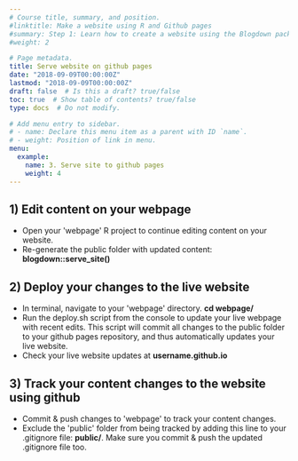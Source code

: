 ```yaml
---
# Course title, summary, and position.
#linktitle: Make a website using R and Github pages
#summary: Step 1: Learn how to create a website using the Blogdown package in R studio. 
#weight: 2

# Page metadata.
title: Serve website on github pages 
date: "2018-09-09T00:00:00Z"
lastmod: "2018-09-09T00:00:00Z"
draft: false  # Is this a draft? true/false
toc: true  # Show table of contents? true/false
type: docs  # Do not modify.

# Add menu entry to sidebar.
# - name: Declare this menu item as a parent with ID `name`.
# - weight: Position of link in menu.
menu:
  example:
    name: 3. Serve site to github pages 
    weight: 4
---
```


## 1) Edit content on your webpage 
* Open your 'webpage' R project to continue editing content on your website.
* Re-generate the public folder with updated content: **blogdown::serve_site()**

## 2) Deploy your changes to the live website 
* In terminal, navigate to your 'webpage' directory. **cd webpage/**
* Run the deploy.sh script from the console to update your live webpage with recent edits. 
This script will commit all changes to the public folder to your github pages repository, and thus automatically updates your live website.
* Check your live website updates at **username.github.io**

## 3) Track your content changes to the website using github
* Commit & push changes to 'webpage' to track your content changes. 
* Exclude the 'public' folder from being tracked by adding this line to your .gitignore file: **public/**. Make sure you commit & push the updated .gitignore file too.



